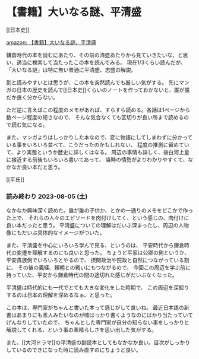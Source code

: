 # 【書籍】大いなる謎、平清盛

[[日本史]]

[amazon: 【書籍】大いなる謎、平清盛](https://amzn.to/3LlgBeC)

鎌倉時代の本を読むにあたり、その前の清盛あたりから見ていきたいな、と思い、適当に検索して当たったこの本を読んでみる。
現在1/3くらい読んだが、「大いなる謎」は特に無い普通に平清盛、忠盛の解説。

割と読みやすいとは思うが、この本を突然読んでも厳しい気がする。
先にマンガの日本の歴史を読んで[[日本史]]くらいのノートを作っておかないと、誰が誰だか良く分からない。

ただ逆に言えばこの程度のメモがあれば、すらすら読める。各話は1ページから数ページ程度の短さなので、
そんな気合なくても区切りが良い所まで読めるので読む気になる。

また、マンガよりはしっかりした本なので、変に物語にしてしまわずに分かっている事をいろいろ並べて、こうだったのかもしれない、
程度の推測に留めていて、より実態というか歴史に詳しくはなる。
周辺の事情も詳しく、後白河上皇に接近する前後もいろいろ書いてあって、
当時の情勢がよりわかりやすくて、なかなか良い本だと思う。

[[平氏]]

### 読み終わり 2023-08-05 (土)

なかなか興味深く読めた。誰が誰の子供か、とかの一通りのメモをどこかで作った上で、
それらの人々のエピソードを肉付けしてく、という感じの、肉付けに良い本だったと思う。
平清盛についての理解はだいぶ深まったし、周辺の人物像にもだいぶ具体的なイメージがついた。

また、平清盛を中心にいろいろ学んで見る、というのは、
平安時代から鎌倉時代の変遷を理解するのにも良いと思った。
ちょうど平家は公卿の側というか、平安貴族側でいろいろとやるので、
摂関政治や院政と自然につながっている割に、
その後の義経、頼朝との戦いにもつながるので、
今回この周辺を学ぶ前に持っていた、平安から鎌倉時代の間の途切れた感じがだいぶなくなった。

平清盛は時代的にも一代でとても大きな変化をした時期で、
この周辺を深掘りするのは日本の理解を深めるなぁ、と思った。

この本は、専門家がちゃんと書いた本って感じがして良いね。
最近日本語の新書はあまりにも素人みたいなのが嘘ばっかり書くようなのにばかり当たっていてげんなりしていたので、
ちゃんとした専門家が自分の知らない事をしっかりと解説してくれる、という事の素晴らしさを思い出した気がする。

また、[[大河ドラマ]]の平清盛の副読本としてもなかなか良い。目次がしっかりしているのできになった時に読み直すのにちょうど良い。